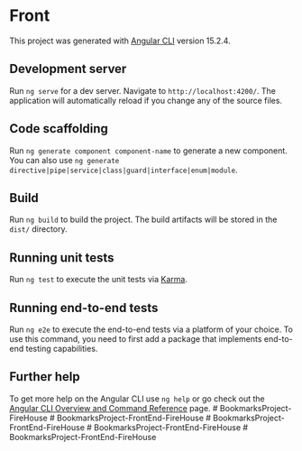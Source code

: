 # Front

This project was generated with [Angular CLI](https://github.com/angular/angular-cli) version 15.2.4.

## Development server

Run `ng serve` for a dev server. Navigate to `http://localhost:4200/`. The application will automatically reload if you change any of the source files.

## Code scaffolding

Run `ng generate component component-name` to generate a new component. You can also use `ng generate directive|pipe|service|class|guard|interface|enum|module`.

## Build

Run `ng build` to build the project. The build artifacts will be stored in the `dist/` directory.

## Running unit tests

Run `ng test` to execute the unit tests via [Karma](https://karma-runner.github.io).

## Running end-to-end tests

Run `ng e2e` to execute the end-to-end tests via a platform of your choice. To use this command, you need to first add a package that implements end-to-end testing capabilities.

## Further help

To get more help on the Angular CLI use `ng help` or go check out the [Angular CLI Overview and Command Reference](https://angular.io/cli) page.
#   B o o k m a r k s P r o j e c t - F i r e H o u s e  
 #   B o o k m a r k s P r o j e c t - F r o n t E n d - F i r e H o u s e  
 #   B o o k m a r k s P r o j e c t - F r o n t E n d - F i r e H o u s e  
 #   B o o k m a r k s P r o j e c t - F r o n t E n d - F i r e H o u s e  
 #   B o o k m a r k s P r o j e c t - F r o n t E n d - F i r e H o u s e  
 